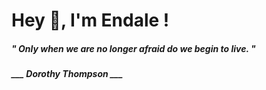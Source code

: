<h1 title="head"> Hey 👋, I'm Endale !</h1>

**<h5><i>" Only when we are no longer afraid do we begin to live. "</i></h5>**

*<b>___ Dorothy Thompson ___</b>*
